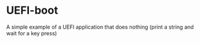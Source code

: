# UEFI-boot

A simple example of a UEFI application that does nothing (print a string and wait for a key press)
